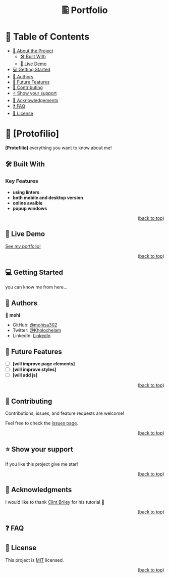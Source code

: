 <a name="readme-top"></a>

<div align="center">

<h1>🖺 Portfolio</h1>

</div>

# 📗 Table of Contents

- [📖 About the Project](#about-project)
  - [🛠 Built With](#built-with)
  - [🚀 Live Demo](#live-demo)
- [💻 Getting Started](#getting-started)
- [👥 Authors](#authors)
- [🔭 Future Features](#future-features)
- [🤝 Contributing](#contributing)
- [⭐️ Show your support](#support)
- [🙏 Acknowledgements](#acknowledgements)
- [❓ FAQ](#faq)
- [📝 License](#license)

# 📖 [Protofilio] <a name="about-project"></a>

**[Protofilio]** everything you want to know about me!

## 🛠 Built With <a name="built-with"></a>

### Key Features <a name="key-features"></a>

- **using linters**
- **both mobile and desktop version**
- **online avaible**
- **popup windows**
<p align="right">(<a href="#readme-top">back to top</a>)</p>

## 🚀 Live Demo <a name="live-demo"></a>

[See my portfolio!](https://mohisa-portfolio.onrender.com/)

<p align="right">(<a href="#readme-top">back to top</a>)</p>

## 💻 Getting Started <a name="getting-started"></a>

you can know me from here...

## 👥 Authors <a name="authors"></a>

👤 **mohi**

- GitHub: [@mohisa302](https://github.com/mohisa302)
- Twitter: [@Kholochelam](https://twitter.com/Kholochelam)
- LinkedIn: [LinkedIn](https://www.linkedin.com/in/mohadese-sadeghi)

## 🔭 Future Features <a name="future-features"></a>

- [ ] **[will improve page elements]**
- [ ] **[will improve styles]**
- [ ] **[will add js]**

<p align="right">(<a href="#readme-top">back to top</a>)</p>

## 🤝 Contributing <a name="contributing"></a>

Contributions, issues, and feature requests are welcome!

Feel free to check the [issues page](../../issues/).

<p align="right">(<a href="#readme-top">back to top</a>)</p>

## ⭐️ Show your support <a name="support"></a>

If you like this project give me star!

<p align="right">(<a href="#readme-top">back to top</a>)</p>

## 🙏 Acknowledgments <a name="acknowledgements"></a>

I would like to thank [Clint Briley](https://github.com/fireclint/portfolio-app-react) for his tutorial 🙏

<p align="right">(<a href="#readme-top">back to top</a>)</p>

## ❓ FAQ <a name="faq"></a>

## 📝 License <a name="license"></a>

This project is [MIT](./LICENSE.md) licensed.

<p align="right">(<a href="#readme-top">back to top</a>)</p>
